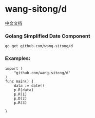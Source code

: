 # wang-sitong/d

[中文文档](./README_ZH.md)

### Golang Simplified Date Component

```
go get github.com/wang-sitong/d
```

### Examples:
```
import (
	"github.com/wang-sitong/d"
)
func main() {
	data := date()
	p.R(data)
	p.R(1)
	p.D(2)
	p.R(3)
	
}
```

